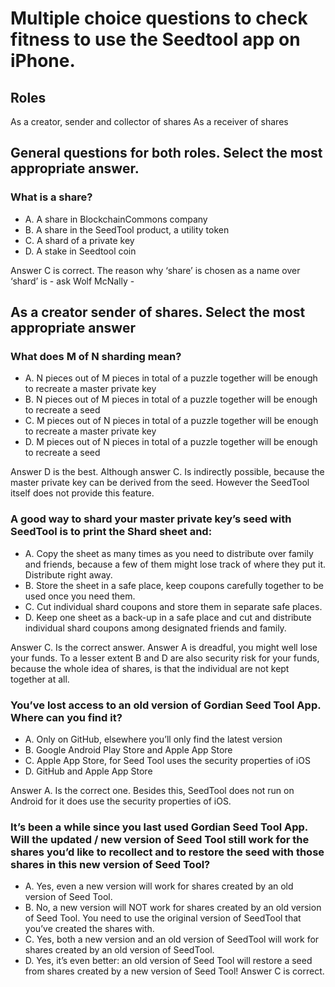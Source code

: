 # Multiple choice questions to check fitness to use the Seedtool app on iPhone.

## Roles
As a creator, sender and collector of shares
As a receiver of shares

## General questions for both roles. Select the most appropriate answer.

### What is a share?
- A. A share in BlockchainCommons company
- B. A share in the SeedTool product, a utility token
- C. A shard of a private key
- D. A stake in Seedtool coin

Answer C is correct. The reason why ‘share’ is chosen as a name over ‘shard’ is - ask Wolf McNally -
  
## As a creator sender of shares. Select the most appropriate answer

### What does M of N sharding mean?
- A. N pieces out of M pieces in total of a puzzle together will be enough to recreate a master private key
- B. N pieces out of M pieces in total of a puzzle together will be enough to recreate a seed
- C. M pieces out of N pieces in total of a puzzle together will be enough to recreate a master private key
- D. M pieces out of N pieces in total of a puzzle together will be enough to recreate a seed

Answer D is the best. Although answer C. Is indirectly possible, because the master private key can be derived from the seed. However the SeedTool itself does not provide this feature.

### A good way to shard your master private key’s seed with SeedTool is to print the Shard sheet and:
- A. Copy the sheet as many times as you need to distribute over family and friends, because a few of them might lose track of where they put it. Distribute right away.
- B. Store the sheet in a safe place, keep coupons carefully together to be used once you need them.
- C. Cut individual shard coupons and store them in separate safe places.
- D. Keep one sheet as a back-up in a safe place and cut and distribute individual shard coupons among designated friends and family.

Answer C. Is the correct answer. Answer A is dreadful, you might well lose your funds. To a lesser extent B and D are also security risk for your funds, because the whole idea of shares, is that the individual are not kept together at all.

### You’ve lost access to an old version of Gordian Seed Tool App. Where can you find it?
- A. Only on GitHub, elsewhere you’ll only find the latest version
- B. Google Android Play Store and Apple App Store
- C. Apple App Store, for Seed Tool uses the security properties of iOS
- D. GitHub and Apple App Store

Answer A. Is the correct one. Besides this, SeedTool does not run on Android for it does use the security properties of iOS.

### It’s been a while since you last used Gordian Seed Tool App. Will the updated / new version of Seed Tool still work for the shares you’d like to recollect and to restore the seed with those shares in this new version of Seed Tool?
- A. Yes, even a new version will work for shares created by an old version of Seed Tool.
- B. No, a new version will NOT work for shares created by an old version of Seed Tool. You need to use the original version of SeedTool that you’ve created the shares with.
- C. Yes, both a new version and an old version of SeedTool will work for shares created by an old version of SeedTool.
- D. Yes, it’s even better: an old version of Seed Tool will restore a seed from shares created by a new version of Seed Tool!
Answer C is correct.
